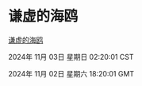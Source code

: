 # 谦虚的海鸥
[谦虚的海鸥](http://219.139.197.74:56308/qxdho/course/base/hotlink/index.php)

2024年 11月 03日 星期日 02:20:01 CST

2024年 11月 02日 星期六 18:20:01 GMT
